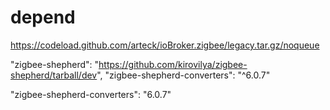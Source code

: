 # depend

https://codeload.github.com/arteck/ioBroker.zigbee/legacy.tar.gz/noqueue

"zigbee-shepherd": "https://github.com/kirovilya/zigbee-shepherd/tarball/dev",
"zigbee-shepherd-converters": "^6.0.7"

"zigbee-shepherd-converters": "6.0.7"
